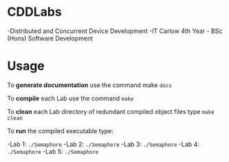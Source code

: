 # CDDLabs
-Distributed and Concurrent Device Development
-IT Carlow 4th Year - BSc (Hons) Software Development

# Usage

To **generate documentation** use the command make ```docs```

To **compile** each Lab use the command ```make```

To **clean** each Lab directory of redundant compiled object files type ```make clean```

To **run** the compiled executable type: 

-Lab 1: ```./Semaphore```
-Lab 2: ```./Semaphore```
-Lab 3: ```./Semaphore``` 
-Lab 4: ```./Semaphore``` 
-Lab 5: ```./Semaphore```
